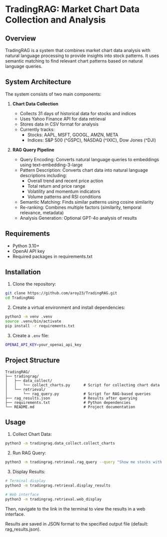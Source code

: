 # TradingRAG: Market Chart Data Collection and Analysis

## Overview

TradingRAG is a system that combines market chart data analysis with natural language processing to provide insights into stock patterns. It uses semantic matching to find relevant chart patterns based on natural language queries.

## System Architecture

The system consists of two main components:

1. **Chart Data Collection**
   - Collects 31 days of historical data for stocks and indices
   - Uses Yahoo Finance API for data retrieval
   - Stores data in CSV format for analysis
   - Currently tracks:
     - Stocks: AAPL, MSFT, GOOGL, AMZN, META
     - Indices: S&P 500 (^GSPC), NASDAQ (^IXIC), Dow Jones (^DJI)

2. **RAG Query Pipeline**
   - Query Encoding: Converts natural language queries to embeddings using text-embedding-3-large
   - Pattern Description: Converts chart data into natural language descriptions including:
     - Overall trend and recent price action
     - Total return and price range
     - Volatility and momentum indicators
     - Volume patterns and RSI conditions
   - Semantic Matching: Finds similar patterns using cosine similarity
   - Re-ranking: Combines multiple factors (similarity, temporal relevance, metadata)
   - Analysis Generation: Optional GPT-4o analysis of results

## Requirements

- Python 3.10+
- OpenAI API key
- Required packages in requirements.txt

## Installation

1. Clone the repository:
```bash
git clone https://github.com/aroy23/TradingRAG.git
cd TradingRAG
```

2. Create a virtual environment and install dependencies:
```bash
python3 -m venv .venv
source .venv/bin/activate
pip install -r requirements.txt
```

3. Create a `.env` file:
```bash
OPENAI_API_KEY=your_openai_api_key
```

## Project Structure
```
TradingRAG/
├── tradingrag/
│   ├── data_collect/
│   │   └── collect_charts.py      # Script for collecting chart data
│   └── retrieval/
│       └── rag_query.py           # Script for RAG-based queries
├── rag_results.json               # Results after querying
├── requirements.txt               # Python dependencies
└── README.md                      # Project documentation
```

## Usage

1. Collect Chart Data:
```bash
python3 -m tradingrag.data_collect.collect_charts
```

2. Run RAG Query:
```bash
python3 -m tradingrag.retrieval.rag_query --query "Show me stocks with downward momentum" --generate --top_k 2
```

3. Display Results:
```bash
# Terminal display
python3 -m tradingrag.retrieval.display_results

# Web interface
python3 -m tradingrag.retrieval.web_display
```
Then, navigate to the link in the terminal to view the results in a web interface.

Results are saved in JSON format to the specified output file (default: rag_results.json).